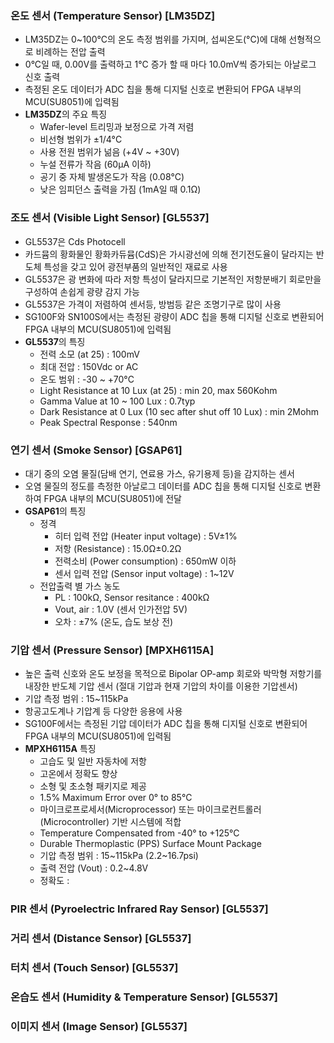 ### 온도 센서 (Temperature Sensor) &#91;LM35DZ&#93;
- LM35DZ는 0~100&deg;C의 온도 측정 범위를 가지며, 섭씨온도(&deg;C)에 대해 선형적으로 비례하는 전압 출력
- 0&deg;C일 때, 0.00V를 출력하고 1&deg;C 증가 할 때 마다 10.0mV씩 증가되는 아날로그 신호 출력
- 측정된 온도 데이터가 ADC 칩을 통해 디지털 신호로 변환되어 FPGA 내부의 MCU(SU8051)에 입력됨
- **LM35DZ**의 주요 특징
  - Wafer-level 트리밍과 보정으로 가격 저렴
  - 비선형 범위가 &#177;1/4&deg;C
  - 사용 전원 범위가 넒음 (+4V ~ +30V)
  - 누설 전류가 작음 (60&micro;A 이하)
  - 공기 중 자체 발생온도가 작음 (0.08&deg;C)
  - 낮은 임피던스 출력을 가짐 (1mA일 때 0.1&Omega;)
### 조도 센서 (Visible Light Sensor) &#91;GL5537&#93;
- GL5537은 Cds Photocell
- 카드뮴의 황화물인 황화카듀뮴(CdS)은 가시광선에 의해 전기전도율이 달라지는 반도체 특성을 갖고 있어 광전부품의 일반적인 재료로 사용
- GL5537은 광 변화에 따라 저항 특성이 달라지므로 기본적인 저항분배기 회로만을 구성하여 손쉽게 광량 감지 가능
- GL5537은 가격이 저렴하여 센서등, 방범등 같은 조명기구로 많이 사용
- SG100F와 SN100S에서는 측정된 광량이 ADC 칩을 통해 디지털 신호로 변환되어 FPGA 내부의 MCU(SU8051)에 입력됨
- **GL5537**의 특징
  - 전력 소모 (at 25) : 100mV
  - 최대 전압 : 150Vdc or AC
  - 온도 범위 : -30 ~ +70&deg;C
  - Light Resistance at 10 Lux (at 25) : min 20, max 560Kohm
  - Gamma Value at 10 ~ 100 Lux : 0.7typ
  - Dark Resistance at 0 Lux (10 sec after shut off 10 Lux) : min 2Mohm
  - Peak Spectral Response : 540nm
### 연기 센서 (Smoke Sensor) &#91;GSAP61&#93;
- 대기 중의 오염 물질(담배 연기, 연료용 가스, 유기용제 등)을 감지하는 센서
- 오염 물질의 정도를 측정한 아날로그 데이터를 ADC 칩을 통해 디지털 신호로 변환하여 FPGA 내부의 MCU(SU8051)에 전달
- **GSAP61**의 특징
  - 정격
    - 히터 입력 전압 (Heater input voltage) : 5V&#177;1%
    - 저항 (Resistance) : 15.0&Omega;&#177;0.2&Omega;
    - 전력소비 (Power consumption) : 650mW 이하
    - 센서 입력 전압 (Sensor input voltage) : 1~12V
  - 전압출력 별 가스 농도
    - PL : 100k&Omega;, Sensor resitance : 400k&Omega;
    - Vout, air : 1.0V (센서 인가전압 5V)
    - 오차 : &#177;7% (온도, 습도 보상 전)
### 기압 센서 (Pressure Sensor) &#91;MPXH6115A&#93;
- 높은 출력 신호와 온도 보정을 목적으로 Bipolar OP-amp 회로와 박막형 저항기를 내장한 반도체 기압 센서 (절대 기압과 현재 기압의 차이를 이용한 기압센서)
- 기압 측정 범위 : 15~115kPa
- 항공고도계나 기압계 등 다양한 응용에 사용
- SG100F에서는 측정된 기압 데이터가 ADC 칩을 통해 디지털 신호로 변환되어 FPGA 내부의 MCU(SU8051)에 입력됨
- **MPXH6115A** 특징
  - 고습도 및 일반 자동차에 저항
  - 고온에서 정확도 향상
  - 소형 및 초소형 패키지로 제공
  - 1.5% Maximum Error over 0&deg; to 85&deg;C
  - 마이크로프로세서(Microprocessor) 또는 마이크로컨트롤러(Microcontroller) 기반 시스템에 적합
  - Temperature Compensated from -40&deg; to +125&deg;C
  - Durable Thermoplastic (PPS) Surface Mount Package
  - 기압 측정 범위 : 15~115kPa (2.2~16.7psi)
  - 출력 전압 (Vout) : 0.2~4.8V
  - 정확도 : 
### PIR 센서 (Pyroelectric Infrared Ray Sensor) &#91;GL5537&#93;
### 거리 센서 (Distance Sensor) &#91;GL5537&#93;
### 터치 센서 (Touch Sensor) &#91;GL5537&#93;
### 온습도 센서 (Humidity & Temperature Sensor) &#91;GL5537&#93;
### 이미지 센서 (Image Sensor) &#91;GL5537&#93;
